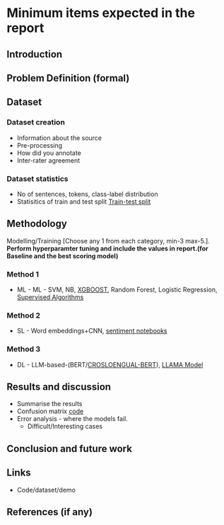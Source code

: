 # Minimum items expected in the report 
## Introduction

## Problem Definition (formal)

## Dataset 

### Dataset creation
- Information about the source
- Pre-processing
- How did you annotate
- Inter-rater agreement

### Dataset statistics
- No of sentences, tokens, class-label distribution
- Statisitics of train and test split [Train-test split](https://scikit-learn.org/stable/modules/generated/sklearn.model_selection.train_test_split.html#sklearn.model_selection.train_test_split)

## Methodology
Modelling/Training [Choose any 1 from each category, min-3 max-5.].
**Perform hyperparamter tuning and include the values in report.(for Baseline and the best scoring model)**
### Method 1
  - ML - ML - SVM, NB, [XGBOOST](https://xgboost.readthedocs.io/en/stable/get_started.html), Random Forest, Logistic Regression, [Supervised Algorithms](https://scikit-learn.org/stable/supervised_learning.html)
### Method 2
  - SL - Word embeddings+CNN, [sentiment notebooks](https://github.com/bentrevett/pytorch-sentiment-analysis)
### Method 3
 - DL - LLM-based-(BERT/[CROSLOENGUAL-BERT](https://github.com/thak123/Cro-Movie-reviews-training)), [LLAMA Model](code/llam_train_7b.py)
   
## Results and discussion
- Summarise the results
- Confusion matrix [code](https://scikit-learn.org/stable/modules/generated/sklearn.metrics.confusion_matrix.html)
- Error analysis - where the models fail.
  - Difficult/Interesting cases
  
## Conclusion and future work

## Links
- Code/dataset/demo

## References (if any)
